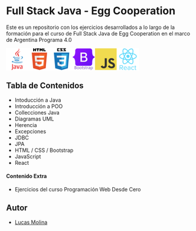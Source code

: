 # Full Stack Java - Egg Cooperation

Este es un repositorio con los ejercicios desarrollados a lo largo de la formación para el curso de Full Stack Java de Egg Cooperation en el marco de Argentina Programa 4.0

<div style="display: flex">
  <img src="https://github.com/devicons/devicon/blob/master/icons/java/java-original-wordmark.svg" alt="" width="60px">
  <img src="https://github.com/devicons/devicon/blob/master/icons/html5/html5-original-wordmark.svg" alt="" width="60px">
  <img src="https://github.com/devicons/devicon/blob/master/icons/css3/css3-original-wordmark.svg" alt="" width="60px">
  <img src="https://github.com/devicons/devicon/blob/master/icons/bootstrap/bootstrap-original-wordmark.svg" alt="" width="60px">
  <img src="https://github.com/devicons/devicon/blob/master/icons/javascript/javascript-original.svg" alt="" width="60px">
  <img src="https://github.com/devicons/devicon/blob/master/icons/react/react-original-wordmark.svg" alt="" width="60px">
</div>

## Tabla de Contenidos

- Intoducción a Java
- Introducción a POO
- Collecciones Java
- Diagramas UML
- Herencia
- Excepciones
- JDBC
- JPA
- HTML / CSS / Bootstrap
- JavaScript
- React

#### Contenido Extra

- Ejercicios del curso Programación Web Desde Cero

## Autor
- [Lucas Molina](https://www.linkedin.com/in/lucas-molina-dev/)